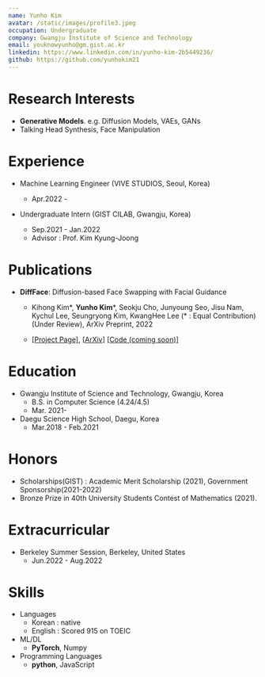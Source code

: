```yaml
---
name: Yunho Kim
avatar: /static/images/profile3.jpeg
occupation: Undergraduate
company: Gwangju Institute of Science and Technology
email: youknowyunho@gm.gist.ac.kr
linkedin: https://www.linkedin.com/in/yunho-kim-2b5449236/
github: https://github.com/yunhokim21
---
```


# Research Interests

- **Generative Models**. e.g. Diffusion Models, VAEs, GANs
- Talking Head Synthesis, Face Manipulation

# Experience

- Machine Learning Engineer (VIVE STUDIOS, Seoul, Korea)

  - Apr.2022 -

- Undergraduate Intern (GIST CILAB, Gwangju, Korea)
  - Sep.2021 - Jan.2022
  - Advisor : Prof. Kim Kyung-Joong

# Publications

- **DiffFace**: Diffusion-based Face Swapping with Facial Guidance

  - Kihong Kim\*, **Yunho Kim**\*, Seokju Cho, Junyoung Seo, Jisu Nam, Kychul Lee, Seungryong Kim, KwangHee Lee (\* : Equal Contribution) (Under Review), ArXiv Preprint, 2022

  - [\[Project Page\]](https://hxngiee.github.io/DiffFace/), [\[ArXiv\]](https://arxiv.org/abs/2212.13344) [\[Code (coming soon)\]](https://github.com/hxngiee/DiffFace)

# Education

- Gwangju Institute of Science and Technology, Gwangju, Korea
  - B.S. in Computer Science (4.24/4.5)
  - Mar. 2021-
- Daegu Science High School, Daegu, Korea
  - Mar.2018 - Feb.2021

# Honors

- Scholarships(GIST) : Academic Merit Scholarship (2021), Government Sponsorship(2021-2022)
- Bronze Prize in 40th University Students Contest of Mathematics (2021).

# Extracurricular

- Berkeley Summer Session, Berkeley, United States
  - Jun.2022 - Aug.2022

# Skills

- Languages
  - Korean : native
  - English : Scored 915 on TOEIC
- ML/DL
  - **PyTorch**, Numpy
- Programming Languages
  - **python**, JavaScript
